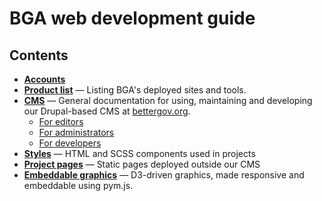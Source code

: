 # BGA web development guide

## Contents

- [**Accounts**](accounts.md)
- [**Product list**](products.md) — Listing BGA's deployed sites and tools.
- [**CMS**](cms/) — General documentation for using, maintaining and developing our Drupal-based CMS at [bettergov.org](https://bettergov.org).
  - [For editors](cms/for-editors.md)
  - [For administrators](cms/for-administrators.md)
  - [For developers](cms/for-developers.md)
- [**Styles**](https://github.com/bettergov/dev-guide/tree/4265ea09dddd7852fd2565ad1d6bfbba13f398e4/styles/README.md) — HTML and SCSS components used in projects
- [**Project pages**](project-pages.md) — Static pages deployed outside our CMS
- [**Embeddable graphics**](embeddable-graphics.md) — D3-driven graphics, made responsive and embeddable using pym.js.‌
